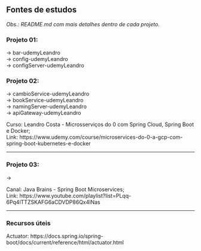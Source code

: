<h2>Fontes de estudos</h2>
<p><i>Obs.: README.md com mais detalhes dentro de cada projeto.</i></p>
<h3>Projeto 01:</h3> 
<p>
-> bar-udemyLeandro  <br>
-> config-udemyLeandro <br>
-> configServer-udemyLeandro <br>
</p>
<p>
<h3>Projeto 02:</h3> 
<p>
-> cambioService-udemyLeandro <br>
-> bookService-udemyLeandro <br>
-> namingServer-udemyLeandro <br>
-> apiGateway-udemyLeandro <br>
</p>
<p>
Curso: Leandro Costa - Microsserviços do 0 com Spring Cloud, Spring Boot e Docker; <br>
Link: https://www.udemy.com/course/microservices-do-0-a-gcp-com-spring-boot-kubernetes-e-docker <br>
</p>
<hr>
<h3>Projeto 03:</h3>
<p> 
-> 
</p>
<p>
Canal: Java Brains - Spring Boot Microservices; <br>
Link: https://www.youtube.com/playlist?list=PLqq-6Pq4lTTZSKAFG6aCDVDP86Qx4lNas <br>
</p>
<hr>
<h3>Recursos úteis</h3>
<p>Actuator: https://docs.spring.io/spring-boot/docs/current/reference/html/actuator.html</p>
